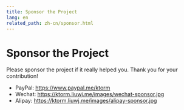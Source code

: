 ```yaml
---
title: Sponsor the Project
lang: en
related_path: zh-cn/sponsor.html
---
```


# Sponsor the Project

Please sponsor the project if it really helped you. Thank you for your contribution! 

- PayPal: https://www.paypal.me/ktorm
- Wechat: https://ktorm.liuwj.me/images/wechat-sponsor.jpg
- Alipay: https://ktorm.liuwj.me/images/alipay-sponsor.jpg

